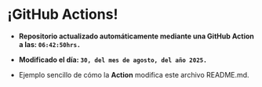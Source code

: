 # ¡GitHub Actions!
* **Repositorio actualizado automáticamente mediante una GitHub Action a las: `06:42:50hrs.`**
* **Modificado el día: `30, del mes de agosto, del año 2025.`**

* Ejemplo sencillo de cómo la **Action** modifica este archivo README.md.

